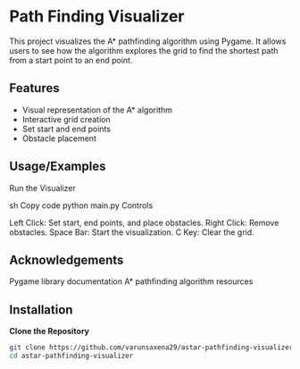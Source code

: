 
# Path Finding Visualizer

This project visualizes the A* pathfinding algorithm using Pygame. It allows users to see how the algorithm explores the grid to find the shortest path from a start point to an end point.
## Features

- Visual representation of the A* algorithm
- Interactive grid creation
- Set start and end points
- Obstacle placement


## Usage/Examples
Run the Visualizer

sh
Copy code
python main.py
Controls

Left Click: Set start, end points, and place obstacles.
Right Click: Remove obstacles.
Space Bar: Start the visualization.
C Key: Clear the grid.


## Acknowledgements
Pygame library documentation
A* pathfinding algorithm resources

## Installation

**Clone the Repository**

   ```sh
   git clone https://github.com/varunsaxena29/astar-pathfinding-visualizer.git
   cd astar-pathfinding-visualizer
    